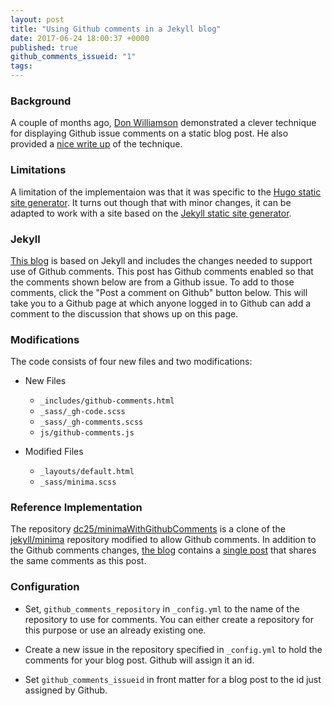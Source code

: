 ```yaml
---
layout: post
title: "Using Github comments in a Jekyll blog"
date: 2017-06-24 18:00:37 +0000
published: true
github_comments_issueid: "1"
tags:
---
```


### Background

A couple of months ago, [Don Williamson][1] demonstrated a clever technique for displaying Github issue comments on a static blog post.  He also provided a [nice write up][2] of the technique.

[1]: http://donw.io "Check out Don's blog!"
[2]: http://donw.io/post/github-comments/ "motivation and technical details"


### Limitations

A limitation of the implementaion was that it was specific to the [Hugo static site generator][hugo].  It turns out though that with minor changes, it can be adapted to work with a site based on the [Jekyll static site generator][jekyll].

[hugo]: https://gohugo.io "A Fast & Modern Static Website Engine"
[jekyll]: https://jekyllrb.com "The Jekyll site!"

### Jekyll

[This blog][myBlog] is based on Jekyll and includes the changes needed to support use of Github comments.  This post has Github comments enabled so that the comments shown below are from a Github issue.  To add to those comments, click the "Post a comment on Github" button below.  This will take you to a Github page at which anyone logged in to Github can add a comment to the discussion that shows up on this page.  

[myBlog]: https:dc25.github.io/myBlog "Why bother?"

### Modifications

The code consists of four new files and two modifications:

* New Files
    * `_includes/github-comments.html`
    * `_sass/_gh-code.scss`
    * `_sass/_gh-comments.scss`
    * `js/github-comments.js`

* Modified Files
    * `_layouts/default.html`
    * `_sass/minima.scss`

### Reference Implementation
The repository [dc25/minimaWithGithubComments][minimaCommented] is a clone of the [jekyll/minima][minima] repository modified to allow Github comments.  In addition to the Github comments changes, [the blog][minimaBlog] contains a [single post][minimaBlogPost] that shares the same comments as this post.   

[minimaCommented]: http://github.com/dc25/minimaWithGithubComments "github repository for minimaWithGithubComments"
[minima]: https://github.com/jekyll/minima "github repository for minima"
[minimaBlog]: https:dc25.github.io/minimaWithGithubComments "Click to see the blog"
[minimaBlogPost]: https://dc25.github.io/minimaWithGithubComments/2017/06/25/example-of-blog-post-with-github-comments.html "Click to see the post"

### Configuration

* Set, `github_comments_repository` in `_config.yml` to the name of the repository to use for comments.  You can either create a repository for this purpose or use an already existing one.

* Create a new issue in the repository specified in `_config.yml` to hold the comments for your blog post.  Github will assign it an id.  

* Set `github_comments_issueid` in front matter for a blog post to the id just assigned by Github. 

